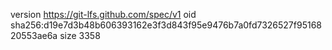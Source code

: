version https://git-lfs.github.com/spec/v1
oid sha256:d19e7d3b48b606393162e3f3d843f95e9476b7a0fd7326527f9516820553ae6a
size 3358
